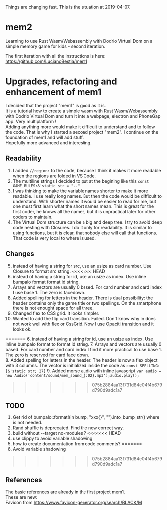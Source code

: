 Things are changing fast. This is the situation at 2019-04-07.
# mem2

Learning to use Rust Wasm/Webassembly with Dodrio Virtual Dom on a simple memory game for kids - second iteration. 
 
The first iteration with all the instructions is here:  
https://github.com/LucianoBestia/mem1  

# Upgrades, refactoring and enhancement of mem1
I decided that the project "mem1" is good as it is.   
It is a tutorial how to create a simple wasm with Rust Wasm/Webassembly with Dodrio Virtual Dom and turn it into a webpage, electron and PhoneGap app. Very multiplatform !  
Adding anything more would make it difficult to understand and to follow the code. 
That is why I started a second project "mem2". I continue on the foundation of mem1 and will add stuff.  
Hopefully more advanced and interesting.

## Readability
1. I added `//region:` to the code, because I think it makes it more readable when the regions are folded in VS Code.  
2. The multiline strings I decided to put at the begining like this `const GAME_RULES:&'static str = ".."`  
3. I was thinking to make the variable names shorter to make it more readable. I use really long names. But then the code would be difficult to understand. With shorter names it would be easier to read for me, but one must first learn what the short names mean. This is great for the first coder, he knows all the names, but it is unpractical later for other coders to maintain.  
4. The Virtual Dom structure can be a big and deep tree. I try to avoid deep code nesting with Closures. I do it only for readability. It is similar to using functions, but it is clear, that nobody else will call that functions. That code is very local to where is used.  
## Changes
5. instead of having a string for src, use an usize as card number. Use Closure to format src string. 
<<<<<<< HEAD
6. instead of having a string for id, use an usize as index. Use inline bumpalo format format id string. 
7. Arrays and vectors are usually 0 based. For card number and card index I use base 1. The zero is facedown.
8. Added spelling for letters in the header. There is dual possibility: the header contains only the game title or two spellings. On the smartphone there is not enought space for all three.
9. Changed flex to CSS grid. It looks simpler.
10. Wanted to add the flip card transition. Failed. Don't know why in does not work well with flex or CssGrid. Now I use Opaciti transition and it looks ok.

=======
6. instead of having a string for id, use an usize as index. Use inline bumpalo format to format id string. 
7. Arrays and vectors are usually 0 based. For card number and card index I find it more practical to use base 1. The zero is reserved for card face down.  
8. Added spelling for letters in the header. The header is now a flex object with 3 columns. The vector is initialized inside the code as `const SPELLING: [&'static str; 27]`
9. Added morse audio with inline javascript `var audio = new Audio('content/sound/mem_sound_{:02}.mp3');audio.play();`  
>>>>>>> 075b2884aa13f731d84e04f4b679d790d9adc1a7


## TODO
1. Get rid of bumpalo::format!(in bump, "xxx{}", "").into_bump_str() where is not needed.
2. Rand shuffle is deprecated. Find the new correct way.
3. build without --target no-modules ?
<<<<<<< HEAD
4. use clippy to avoid variable shadowing
5. how to create documentation from code comments?
=======
4. Avoid variable shadowing  
>>>>>>> 075b2884aa13f731d84e04f4b679d790d9adc1a7

## References
The basic references are already in the first project mem1.  
These are new:  
Favicon from https://www.favicon-generator.org/search/BLACK/M  

